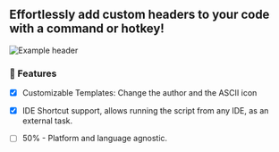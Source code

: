 ## Effortlessly add custom headers to your code with a command or hotkey!

![Example header]([assets/Example.png](https://github.com/Jorge-lopz/Header/blob/a15aa00ce00c729e4f07dcd6b5155663a4273a9e/assets/Example%20header.png))

### 📖 Features
- [x] Customizable Templates: Change the author and the ASCII icon

- [x] IDE Shortcut support, allows running the script from any IDE, as an external task.

- [ ] 50% - Platform and language agnostic.
